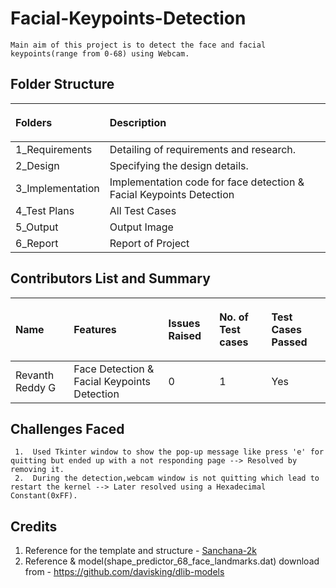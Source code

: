 # Facial-Keypoints-Detection
    Main aim of this project is to detect the face and facial keypoints(range from 0-68) using Webcam.
    
## Folder Structure
|<p>**Folders**</p> |<p>**Description**</p>|
|:-|:-|
|1\_Requirements|Detailing of requirements and research.|
|2\_Design|Specifying the design details.|
|3\_Implementation|Implementation code for face detection & Facial Keypoints Detection|
|4\_Test Plans|All Test Cases|
|5\_Output|Output Image|
|6\_Report|Report of Project|
## Contributors List and Summary
|<p>**Name**</p>|<p>**Features**</p>|<p>**Issues Raised**</p>|<p>**No. of Test cases**</p>|<p>**Test Cases Passed**</p>|
|:-|:-|:-|:-|:-|
|Revanth Reddy G|Face Detection & Facial Keypoints Detection|0|1|Yes|
## Challenges Faced
     1.  Used Tkinter window to show the pop-up message like press 'e' for quitting but ended up with a not responding page --> Resolved by removing it.
     2.  During the detection,webcam window is not quitting which lead to restart the kernel --> Later resolved using a Hexadecimal Constant(0xFF). 
## Credits
1.  Reference for the template and structure - [Sanchana-2k](https://github.com/Sanchana-2k/LTTS_C_MiniProject)
2.  Reference & model(shape_predictor_68_face_landmarks.dat) download from - https://github.com/davisking/dlib-models
